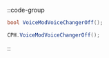 ::code-group
  ```csharp [Method]
  bool VoiceModVoiceChangerOff();
  ```
  ```csharp [Example]
  CPH.VoiceModVoiceChangerOff();
  ```
::